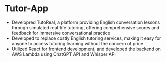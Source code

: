 # Tutor-App

- Developred TutoReal, a platform providing English conversation lessons through simulated real-life tutoring, offering comprehensive scores and feedback for immersive conversational practice
- Developed to replace costly English tutoring services, making it easy for anyone to access tutoring learning without the concern of price
- Utilized React for frontend development, and developed the backend on AWS Lambda using ChatGPT API and Whisper API
